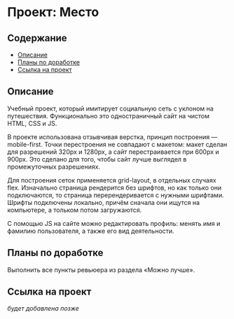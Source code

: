 # Проект: Место

## Содержание

- [Описание](#Описание)
- [Планы по доработке](#Планы-по-доработке)
- [Ссылка на проект](#Ссылка-на-проект)

## Описание

Учебный проект, который имитирует социальную сеть с уклоном на путешествия.
Функционально это одностраничный сайт на чистом HTML, CSS и JS.

В проекте использована отзывчивая верстка, принцип построения — mobile-first.
Точки перестроения не совпадают с макетом: макет сделан для разрешений 320px и 1280px,
а сайт перестраивается при 600px и 900px. Это сделано для того, чтобы сайт лучше выглядел в промежуточных разрешениях.

Для построения сеток применяется grid-layout, в отдельных случаях flex.
Изначально страница рендерится без шрифтов, но как только они подключаются, то страница перерендеривается с нужными шрифтами.
Шрифты подключены локально, причём сначала они ищутся на компьютере, а тольком потом загружаются.

С помощью JS на сайте можно редактировать профиль: менять имя и фамилию пользователя, а также его вид деятельности.


## Планы по доработке

Выполнить все пункты ревьюера из раздела «Можно лучше».

## Ссылка на проект

*будет добавлена позже*